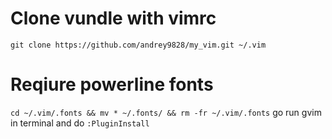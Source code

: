 # Clone vundle with vimrc
`git clone https://github.com/andrey9828/my_vim.git ~/.vim`

# Reqiure powerline fonts
`cd ~/.vim/.fonts && mv * ~/.fonts/ && rm -fr ~/.vim/.fonts`
go run gvim in terminal and do `:PluginInstall`
